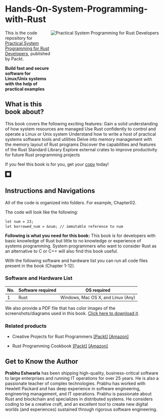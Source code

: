 # Hands-On-System-Programming-with-Rust

<a href="https://www.packtpub.com/in/programming/practical-system-programming-for-rust-developers?utm_source=github&utm_medium=repository&utm_campaign=9781786461629"><img src="https://static.packt-cdn.com/products/9781800560963/cover/smaller" alt="Practical System Programming for Rust Developers" height="256px" align="right"></a>

This is the code repository for [Practical System Programming for Rust Developers](https://www.packtpub.com/in/programming/practical-system-programming-for-rust-developers?utm_source=github&utm_medium=repository&utm_campaign=9781786461629), published by Packt.

**Build fast and secure software for Linux/Unix systems with the help of practical examples**

## What is this book about?
This book covers the following exciting features:
Gain a solid understanding of how system resources are managed
Use Rust confidently to control and operate a Linux or Unix system
Understand how to write a host of practical systems software tools and utilities
Delve into memory management with the memory layout of Rust programs
Discover the capabilities and features of the Rust Standard Library
Explore external crates to improve productivity for future Rust programming projects

If you feel this book is for you, get your [copy](https://www.amazon.com/dp/1800560966) today!

<a href="https://www.packtpub.com/?utm_source=github&utm_medium=banner&utm_campaign=GitHubBanner"><img src="https://raw.githubusercontent.com/PacktPublishing/GitHub/master/GitHub.png" 
alt="https://www.packtpub.com/" border="5" /></a>

## Instructions and Navigations
All of the code is organized into folders. For example, Chapter02.

The code will look like the following:
```
let num = 23;
let borrowed_num = &num; // immutable reference to num
```

**Following is what you need for this book:**
This book is for developers with basic knowledge of Rust but little to no knowledge or experience of systems programming. System programmers who want to consider Rust as an alternative to C or C++ will also find this book useful.

With the following software and hardware list you can run all code files present in the book (Chapter 1-12).
### Software and Hardware List
| No. | Software required | OS required |
| -------- | ------------------------------------ | ----------------------------------- |
| 1 | Rust | Windows, Mac OS X, and Linux (Any) |


We also provide a PDF file that has color images of the screenshots/diagrams used in this book. [Click here to download it](https://static.packt-cdn.com/downloads/9781800560963_ColorImages.pdf).

### Related products
* Creative Projects for Rust Programmers [[Packt]](https://www.packtpub.com/product/creative-projects-for-rust-programmers/9781789346220?utm_source=github&utm_medium=repository&utm_campaign=9781789346220) [[Amazon]](https://www.amazon.com/dp/B085P1MCXJ)

* Rust Programming Cookbook [[Packt]](https://www.packtpub.com/product/rust-programming-cookbook/9781789530667?utm_source=github&utm_medium=repository&utm_campaign=) [[Amazon]](https://www.amazon.com/dp/1789530660)

## Get to Know the Author
**Prabhu Eshwarla** has been shipping high-quality, business-critical software to large enterprises and running IT operations for over 25 years. He is also a passionate teacher of complex technologies.
Prabhu has worked with Hewlett Packard and has deep experience in software engineering, engineering management, and IT operations.
Prabhu is passionate about Rust and blockchain and specializes in distributed systems. He considers coding to be a creative craft, and an excellent tool to create new digital worlds (and experiences) sustained through rigorous software engineering.


